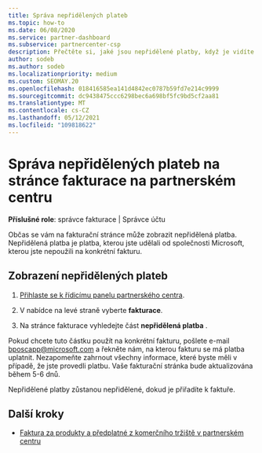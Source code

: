 ```yaml
---
title: Správa nepřidělených plateb
ms.topic: how-to
ms.date: 06/08/2020
ms.service: partner-dashboard
ms.subservice: partnercenter-csp
description: Přečtěte si, jaké jsou nepřidělené platby, když je vidíte na stránce fakturace na partnerském centru. Přečtěte si také, jak je použít na faktury.
author: sodeb
ms.author: sodeb
ms.localizationpriority: medium
ms.custom: SEOMAY.20
ms.openlocfilehash: 018416585ea141d4842ec0787b59fd7e214c9999
ms.sourcegitcommit: dc9438475ccc6298bec6a698bf5fc9bd5cf2aa81
ms.translationtype: MT
ms.contentlocale: cs-CZ
ms.lasthandoff: 05/12/2021
ms.locfileid: "109818622"
---
```

# <a name="manage-unallocated-payments-on-your-partner-center-billing-page"></a>Správa nepřidělených plateb na stránce fakturace na partnerském centru

**Příslušné role**: správce fakturace | Správce účtu

Občas se vám na fakturační stránce může zobrazit nepřidělená platba. Nepřidělená platba je platba, kterou jste udělali od společnosti Microsoft, kterou jste nepoužili na konkrétní fakturu.

## <a name="to-view-your-unallocated-payments"></a>Zobrazení nepřidělených plateb

1. [Přihlaste se k řídicímu panelu partnerského centra](https://partner.microsoft.com/dashboard/home).

2. V nabídce na levé straně vyberte **fakturace**.

3. Na stránce fakturace vyhledejte část **nepřidělená platba** . 

Pokud chcete tuto částku použít na konkrétní fakturu, pošlete e-mail bposcapp@microsoft.com a řekněte nám, na kterou fakturu se má platba uplatnit. Nezapomeňte zahrnout všechny informace, které byste měli v případě, že jste provedli platbu. Vaše fakturační stránka bude aktualizována během 5-6 dnů. 

Nepřidělené platby zůstanou nepřidělené, dokud je přiřadíte k faktuře. 

## <a name="next-steps"></a>Další kroky

- [Faktura za produkty a předplatné z komerčního tržiště v partnerském centru](csp-commercial-marketplace-billing.md)
